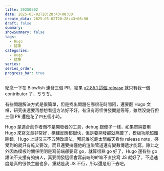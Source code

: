 ```yaml
---
title: 20250502
date: 2025-05-02T20:28:43+08:00
create_data: 2025-05-02T20:28:43+08:00
draft: false
summary: 
showSummary: false
tags: 
  - Hugo
  - 隨筆
categories: 
  - Hugo
  - 隨筆
series:
series_order: 
progress_bar: true
---
```


紀念一下在 Blowfish 連發三個 PR，結果 [v2.85.1 這個 release](https://github.com/nunocoracao/blowfish/releases/tag/v2.85.1) 就只有我一個 contributor 了，ㄎㄎㄎ。

有些問題解決方式是很簡單，但是找出問題在哪很花時間阿，還要翻 Hugo 文檔，研究後還要再想想看這方法好不好，有沒有奇怪併發問題等等，雖然沒幾行但三個 PR 還是花了四五個小時。

Hugo 是適合創作者而不是開發者的工具，debug 跟傻子一樣，如果單純要用 Hugo 來寫文章非常好，構建反應都很快，但是要開發那就痛苦了，模板功能超難除錯，Hugo 上游又三不五時改語法，拜託誰吃飽太閒每天看你 release note，感受到的就只有乾又要改，而且還要搞懂他的渲染管道還有變數傳遞才能寫，除此之外因為模板的關係明明是寫前端卻要寫 go，就算很熟 go 好了，Hugo 還有些 go 語法不支援有夠搞人，真要開發這個會寫前端的幹嘛不直接寫 JS 就好了，不過速度是真的很快主題也多，重點是我 JS 不行，所以還是用下去吧。
